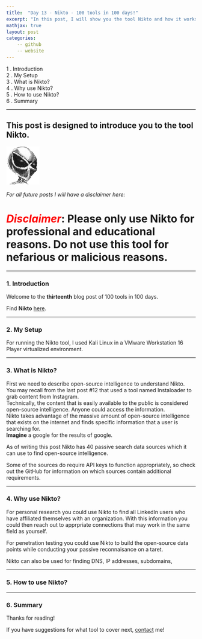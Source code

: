 ```yaml
---
title:  "Day 13 - Nikto - 100 tools in 100 days!"
excerpt: "In this post, I will show you the tool Nikto and how it works."
mathjax: true
layout: post
categories:
    -- github
    -- website
---
```


1 . Introduction
<br>
2 . My Setup
<br>
3 . What is Nikto?
<br>
4 . Why use Nikto?
<br>
5 . How to use Nikto?
<br>
6 . Summary

---

## This post is designed to introduce you to the tool Nikto.

![](https://raw.githubusercontent.com/matthewomccorkle/matthewomccorkle.github.io/master/_posts/assets/100%20tools/nikto/nikto0.png)


*For all future posts I will have a disclaimer here:*

# <span style="color:red">***Disclaimer***</span>: **Please only use Nikto for professional and educational reasons. Do not use this tool for nefarious or malicious reasons.**

---

### 1. **Introduction**

Welcome to the **thirteenth** blog post of 100 tools in 100 days.<br> 


Find **Nikto** [here](https://github.com/sullo/nikto).

---

### 2. **My Setup**

For running the Nikto tool, I used Kali Linux in a VMware Workstation 16 Player virtualized environment.

---

### 3. **What is Nikto?**

First we need to describe open-source intelligence to understand Nikto.<br>
You may recall from the last post #12 that used a tool named Instaloader to grab content from Instagram.<br>
Technically, the content that is easily available to the public is considered open-source intelligence. Anyone could access  the information.<br>
Nikto takes advantage of the massive amount of open-source intelligence that exists on the internet and finds specific information that a user is searching for. <br>
**Imagine** a google for the results of google. 

As of writing this post Nikto has 40 passive search data sources which it can use to find open-source intelligence. 

Some of the sources do require API keys to function appropriately, so check out the GitHub for information on which sources contain additional requirements. 

---

### 4. **Why use Nikto?**

For personal research you could use Nikto to find all LinkedIn users who have affiliated themselves with an organization. With this information you could then reach out to apprpriate connections that may work in the same field as yourself. 

For penetration testing you could use Nikto to build the open-source data points while conducting your passive reconnaisance on a taret.

Nikto can also be used for finding DNS, IP addresses, subdomains, 

---

### 5. **How to use Nikto?**

    
---

### 6. **Summary**




Thanks for reading!<br>

If you have suggestions for what tool to cover next, [contact](mailto:matthew.o.mccorkle@gmail.com) me!
